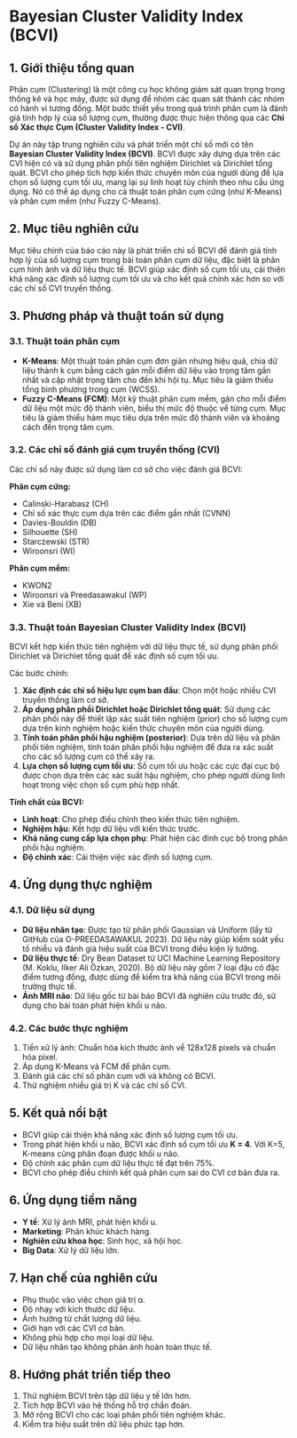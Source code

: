 # Bayesian Cluster Validity Index (BCVI)

## 1. Giới thiệu tổng quan
Phân cụm (Clustering) là một công cụ học không giám sát quan trọng trong thống kê và học máy, được sử dụng để nhóm các quan sát thành các nhóm có hành vi tương đồng. Một bước thiết yếu trong quá trình phân cụm là đánh giá tính hợp lý của số lượng cụm, thường được thực hiện thông qua các **Chỉ số Xác thực Cụm (Cluster Validity Index - CVI)**.

Dự án này tập trung nghiên cứu và phát triển một chỉ số mới có tên **Bayesian Cluster Validity Index (BCVI)**. BCVI được xây dựng dựa trên các CVI hiện có và sử dụng phân phối tiên nghiệm Dirichlet và Dirichlet tổng quát. BCVI cho phép tích hợp kiến thức chuyên môn của người dùng để lựa chọn số lượng cụm tối ưu, mang lại sự linh hoạt tùy chỉnh theo nhu cầu ứng dụng. Nó có thể áp dụng cho cả thuật toán phân cụm cứng (như K-Means) và phân cụm mềm (như Fuzzy C-Means).

## 2. Mục tiêu nghiên cứu
Mục tiêu chính của báo cáo này là phát triển chỉ số BCVI để đánh giá tính hợp lý của số lượng cụm trong bài toán phân cụm dữ liệu, đặc biệt là phân cụm hình ảnh và dữ liệu thực tế. BCVI giúp xác định số cụm tối ưu, cải thiện khả năng xác định số lượng cụm tối ưu và cho kết quả chính xác hơn so với các chỉ số CVI truyền thống.

## 3. Phương pháp và thuật toán sử dụng

### 3.1. Thuật toán phân cụm
- **K-Means**: Một thuật toán phân cụm đơn giản nhưng hiệu quả, chia dữ liệu thành k cụm bằng cách gán mỗi điểm dữ liệu vào trọng tâm gần nhất và cập nhật trọng tâm cho đến khi hội tụ. Mục tiêu là giảm thiểu tổng bình phương trong cụm (WCSS).
- **Fuzzy C-Means (FCM)**: Một kỹ thuật phân cụm mềm, gán cho mỗi điểm dữ liệu một mức độ thành viên, biểu thị mức độ thuộc về từng cụm. Mục tiêu là giảm thiểu hàm mục tiêu dựa trên mức độ thành viên và khoảng cách đến trọng tâm cụm.

### 3.2. Các chỉ số đánh giá cụm truyền thống (CVI)
Các chỉ số này được sử dụng làm cơ sở cho việc đánh giá BCVI:

**Phân cụm cứng:**
- Calinski-Harabasz (CH)
- Chỉ số xác thực cụm dựa trên các điểm gần nhất (CVNN)
- Davies-Bouldin (DB)
- Silhouette (SH)
- Starczewski (STR)
- Wiroonsri (WI)

**Phân cụm mềm:**
- KWON2
- Wiroonsri và Preedasawakul (WP)
- Xie và Beni (XB)

### 3.3. Thuật toán Bayesian Cluster Validity Index (BCVI)
BCVI kết hợp kiến thức tiên nghiệm với dữ liệu thực tế, sử dụng phân phối Dirichlet và Dirichlet tổng quát để xác định số cụm tối ưu.

Các bước chính:
1. **Xác định các chỉ số hiệu lực cụm ban đầu**: Chọn một hoặc nhiều CVI truyền thống làm cơ sở.
2. **Áp dụng phân phối Dirichlet hoặc Dirichlet tổng quát**: Sử dụng các phân phối này để thiết lập xác suất tiên nghiệm (prior) cho số lượng cụm dựa trên kinh nghiệm hoặc kiến thức chuyên môn của người dùng.
3. **Tính toán phân phối hậu nghiệm (posterior)**: Dựa trên dữ liệu và phân phối tiên nghiệm, tính toán phân phối hậu nghiệm để đưa ra xác suất cho các số lượng cụm có thể xảy ra.
4. **Lựa chọn số lượng cụm tối ưu**: Số cụm tối ưu hoặc các cực đại cục bộ được chọn dựa trên các xác suất hậu nghiệm, cho phép người dùng linh hoạt trong việc chọn số cụm phù hợp nhất.

**Tính chất của BCVI:**
- **Linh hoạt**: Cho phép điều chỉnh theo kiến thức tiên nghiệm.
- **Nghiệm hậu**: Kết hợp dữ liệu với kiến thức trước.
- **Khả năng cung cấp lựa chọn phụ**: Phát hiện các đỉnh cục bộ trong phân phối hậu nghiệm.
- **Độ chính xác**: Cải thiện việc xác định số lượng cụm.

## 4. Ứng dụng thực nghiệm

### 4.1. Dữ liệu sử dụng
- **Dữ liệu nhân tạo**: Được tạo từ phân phối Gaussian và Uniform (lấy từ GitHub của O-PREEDASAWAKUL 2023). Dữ liệu này giúp kiểm soát yếu tố nhiễu và đánh giá hiệu suất của BCVI trong điều kiện lý tưởng.
- **Dữ liệu thực tế**: Dry Bean Dataset từ UCI Machine Learning Repository (M. Koklu, Ilker Ali Özkan, 2020). Bộ dữ liệu này gồm 7 loại đậu có đặc điểm tương đồng, được dùng để kiểm tra khả năng của BCVI trong môi trường thực tế.
- **Ảnh MRI não**: Dữ liệu gốc từ bài báo BCVI đã nghiên cứu trước đó, sử dụng cho bài toán phát hiện khối u não.

### 4.2. Các bước thực nghiệm
1. Tiền xử lý ảnh: Chuẩn hóa kích thước ảnh về 128x128 pixels và chuẩn hóa pixel.
2. Áp dụng K-Means và FCM để phân cụm.
3. Đánh giá các chỉ số phân cụm với và không có BCVI.
4. Thử nghiệm nhiều giá trị K và các chỉ số CVI.

## 5. Kết quả nổi bật
- BCVI giúp cải thiện khả năng xác định số lượng cụm tối ưu.
- Trong phát hiện khối u não, BCVI xác định số cụm tối ưu **K = 4**. Với K=5, K-means cũng phân đoạn được khối u não.
- Độ chính xác phân cụm dữ liệu thực tế đạt trên 75%.
- BCVI cho phép điều chỉnh kết quả phân cụm sai do CVI cơ bản đưa ra.

## 6. Ứng dụng tiềm năng
- **Y tế**: Xử lý ảnh MRI, phát hiện khối u.
- **Marketing**: Phân khúc khách hàng.
- **Nghiên cứu khoa học**: Sinh học, xã hội học.
- **Big Data**: Xử lý dữ liệu lớn.

## 7. Hạn chế của nghiên cứu
- Phụ thuộc vào việc chọn giá trị α.
- Độ nhạy với kích thước dữ liệu.
- Ảnh hưởng từ chất lượng dữ liệu.
- Giới hạn với các CVI cơ bản.
- Không phù hợp cho mọi loại dữ liệu.
- Dữ liệu nhân tạo không phản ánh hoàn toàn thực tế.

## 8. Hướng phát triển tiếp theo
1. Thử nghiệm BCVI trên tập dữ liệu y tế lớn hơn.
2. Tích hợp BCVI vào hệ thống hỗ trợ chẩn đoán.
3. Mở rộng BCVI cho các loại phân phối tiên nghiệm khác.
4. Kiểm tra hiệu suất trên dữ liệu phức tạp hơn.